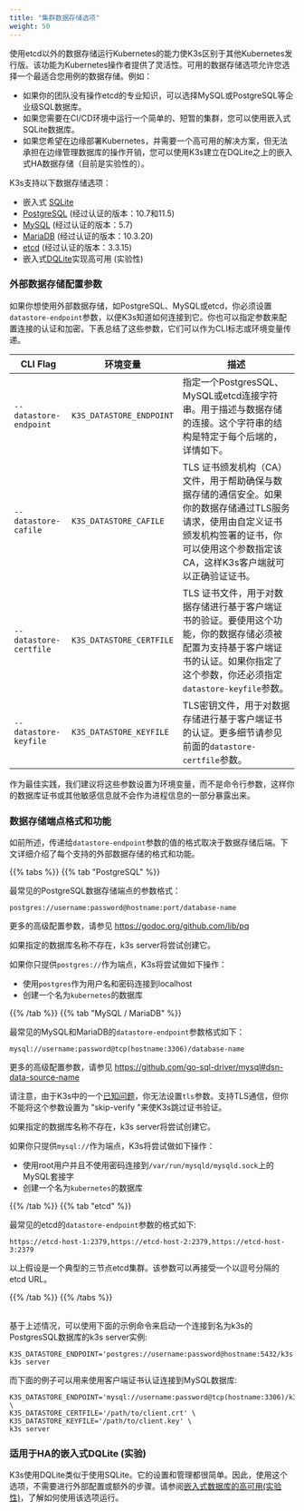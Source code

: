 ```yaml
---
title: "集群数据存储选项"
weight: 50
---
```


使用etcd以外的数据存储运行Kubernetes的能力使K3s区别于其他Kubernetes发行版。该功能为Kubernetes操作者提供了灵活性。可用的数据存储选项允许您选择一个最适合您用例的数据存储。例如：

* 如果你的团队没有操作etcd的专业知识，可以选择MySQL或PostgreSQL等企业级SQL数据库。
* 如果您需要在CI/CD环境中运行一个简单的、短暂的集群，您可以使用嵌入式SQLite数据库。
* 如果您希望在边缘部署Kubernetes，并需要一个高可用的解决方案，但无法承担在边缘管理数据库的操作开销，您可以使用K3s建立在DQLite之上的嵌入式HA数据存储（目前是实验性的）。

K3s支持以下数据存储选项：

* 嵌入式 [SQLite](https://www.sqlite.org/index.html)
* [PostgreSQL](https://www.postgresql.org/) (经过认证的版本：10.7和11.5)
* [MySQL](https://www.mysql.com/) (经过认证的版本：5.7)
* [MariaDB](https://mariadb.org/) (经过认证的版本：10.3.20)
* [etcd](https://etcd.io/) (经过认证的版本：3.3.15)
* 嵌入式[DQLite](https://dqlite.io/)实现高可用 (实验性)

### 外部数据存储配置参数
如果你想使用外部数据存储，如PostgreSQL、MySQL或etcd，你必须设置`datastore-endpoint`参数，以便K3s知道如何连接到它。你也可以指定参数来配置连接的认证和加密。下表总结了这些参数，它们可以作为CLI标志或环境变量传递。

  CLI Flag | 环境变量 | 描述
  ------------|-------------|------------------
 <span style="white-space: nowrap">`--datastore-endpoint`</span> | `K3S_DATASTORE_ENDPOINT` | 指定一个PostgresSQL、MySQL或etcd连接字符串。用于描述与数据存储的连接。这个字符串的结构是特定于每个后端的，详情如下。
 <span style="white-space: nowrap">`--datastore-cafile`</span> | `K3S_DATASTORE_CAFILE` | TLS 证书颁发机构（CA）文件，用于帮助确保与数据存储的通信安全。如果你的数据存储通过TLS服务请求，使用由自定义证书颁发机构签署的证书，你可以使用这个参数指定该CA，这样K3s客户端就可以正确验证证书。 |                              
|  <span style="white-space: nowrap">`--datastore-certfile`</span> | `K3S_DATASTORE_CERTFILE` | TLS 证书文件，用于对数据存储进行基于客户端证书的验证。要使用这个功能，你的数据存储必须被配置为支持基于客户端证书的认证。如果你指定了这个参数，你还必须指定`datastore-keyfile`参数。 |     
|  <span style="white-space: nowrap">`--datastore-keyfile`</span> | `K3S_DATASTORE_KEYFILE` | TLS密钥文件，用于对数据存储进行基于客户端证书的认证。更多细节请参见前面的`datastore-certfile`参数。 |

作为最佳实践，我们建议将这些参数设置为环境变量，而不是命令行参数，这样你的数据库证书或其他敏感信息就不会作为进程信息的一部分暴露出来。

### 数据存储端点格式和功能
如前所述，传递给`datastore-endpoint`参数的值的格式取决于数据存储后端。下文详细介绍了每个支持的外部数据存储的格式和功能。

{{% tabs %}}
{{% tab "PostgreSQL" %}}

最常见的PostgreSQL数据存储端点的参数格式：

`postgres://username:password@hostname:port/database-name`

更多的高级配置参数，请参见 https://godoc.org/github.com/lib/pq

如果指定的数据库名称不存在，k3s server将尝试创建它。

如果你只提供`postgres://`作为端点，K3s将尝试做如下操作：

* 使用`postgres`作为用户名和密码连接到localhost
* 创建一个名为`kubernetes`的数据库


{{% /tab %}}
{{% tab "MySQL / MariaDB" %}}

最常见的MySQL和MariaDB的`datastore-endpoint`参数格式如下：

`mysql://username:password@tcp(hostname:3306)/database-name`

更多的高级配置参数，请参见 https://github.com/go-sql-driver/mysql#dsn-data-source-name

请注意，由于K3s中的一个[已知问题](https://github.com/rancher/k3s/issues/1093)，你无法设置`tls`参数。支持TLS通信，但你不能将这个参数设置为 "skip-verify "来使K3s跳过证书验证。

如果指定的数据库名称不存在，k3s server将尝试创建它。

如果你只提供`mysql://`作为端点，K3s将尝试做如下操作：

* 使用root用户并且不使用密码连接到`/var/run/mysqld/mysqld.sock`上的MySQL套接字
* 创建一个名为`kubernetes`的数据库


{{% /tab %}}
{{% tab "etcd" %}}

最常见的etcd的`datastore-endpoint`参数的格式如下:

`https://etcd-host-1:2379,https://etcd-host-2:2379,https://etcd-host-3:2379`

以上假设是一个典型的三节点etcd集群。该参数可以再接受一个以逗号分隔的etcd URL。

{{% /tab %}}
{{% /tabs %}}

<br/>基于上述情况，可以使用下面的示例命令来启动一个连接到名为k3s的PostgresSQL数据库的k3s server实例:
```
K3S_DATASTORE_ENDPOINT='postgres://username:password@hostname:5432/k3s' k3s server
```

而下面的例子可以用来使用客户端证书认证连接到MySQL数据库:
```
K3S_DATASTORE_ENDPOINT='mysql://username:password@tcp(hostname:3306)/k3s' \
K3S_DATASTORE_CERTFILE='/path/to/client.crt' \
K3S_DATASTORE_KEYFILE='/path/to/client.key' \
k3s server
```

### 适用于HA的嵌入式DQLite (实验)
K3s使用DQLite类似于使用SQLite。它的设置和管理都很简单。因此，使用这个选项，不需要进行外部配置或额外的步骤。请参阅[嵌入式数据库的高可用(实验性)]({{<baseurl>}}/k3s/latest/en/installation/ha-embedded/)，了解如何使用该选项运行。